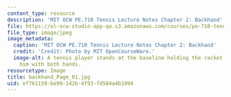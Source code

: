 ```yaml
---
content_type: resource
description: 'MIT OCW PE.710 Tennis Lecture Notes Chapter 2: Backhand'
file: https://ol-ocw-studio-app-qa.s3.amazonaws.com/courses/pe-710-tennis-spring-2007/ef761150be99142b4f93fd584a4b1994_backhand_Page_01.jpg
file_type: image/jpeg
image_metadata:
  caption: 'MIT OCW PE.710 Tennis Lecture Notes Chapter 2: Backhand'
  credit: 'Credit: Photo by MIT OpenCourseWare.'
  image-alt: A tennis player stands at the baseline holding the racket in front of
    him with both hands.
resourcetype: Image
title: backhand_Page_01.jpg
uid: ef761150-be99-142b-4f93-fd584a4b1994
---
```

